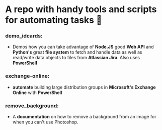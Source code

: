 # A repo with handy tools and scripts for automating tasks :rocket:

### demo_idcards:

- Demos how you can take advantage of **Node.JS** good **Web API** and **Python's** great **file system** to fetch and handle data as well as read/write data objects to files from **Atlassian Jira**. Also uses **PowerShell**

### exchange-online:

- **automate** building large distribution groups in **Microsoft's Exchange Online** with **PowerShell**

### remove_background:

- A **documentation** on how to remove a background from an image for when you can't use Photoshop.
